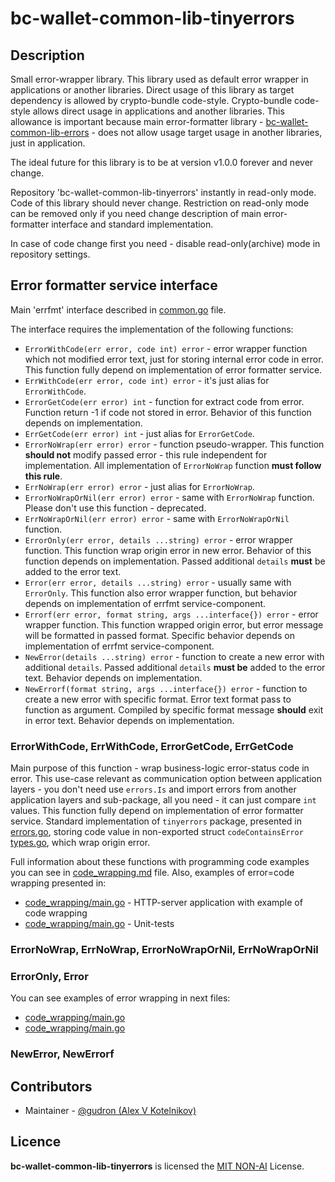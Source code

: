 # bc-wallet-common-lib-tinyerrors

## Description
Small error-wrapper library. This library used as default error wrapper in applications or another libraries. 
Direct usage of this library as target dependency is allowed by crypto-bundle code-style. 
Crypto-bundle code-style allows direct usage in applications and another libraries. This allowance is important because 
main error-formatter library - [bc-wallet-common-lib-errors](https://github.com/crypto-bundle/bc-wallet-common-lib-errors) - 
does not allow usage target usage in another libraries, just in application.  

The ideal future for this library is to be at version v1.0.0 forever and never change.

Repository 'bc-wallet-common-lib-tinyerrors' instantly in read-only mode. Code of this library should never change.
Restriction on read-only mode can be removed only if you need change description of main error-formatter interface 
and standard implementation. 

In case of code change first you need - disable read-only(archive) mode in repository settings.

## Error formatter service interface
Main 'errfmt' interface described in [common.go](/pkg/tinyerrors/common.go) file.

The interface requires the implementation of the following functions:

* `ErrorWithCode(err error, code int) error` - error wrapper function which not modified error text, just for storing internal error code in error. 
This function fully depend on implementation of error formatter service.
* `ErrWithCode(err error, code int) error` - it's just alias for `ErrorWithCode`. 
* `ErrorGetCode(err error) int` - function for extract code from error. Function return -1 if code not stored in error.
Behavior of this function depends on implementation.
* `ErrGetCode(err error) int` - just alias for `ErrorGetCode`.
* `ErrorNoWrap(err error) error` - function pseudo-wrapper. This function **should not** modify passed error - this rule independent for implementation.
All implementation of `ErrorNoWrap` function **must follow this rule**.
* `ErrNoWrap(err error) error` - just alias for `ErrorNoWrap`.
* `ErrorNoWrapOrNil(err error) error` - same with `ErrorNoWrap` function. Please don't use this function - deprecated.
* `ErrNoWrapOrNil(err error) error` - same with `ErrorNoWrapOrNil` function.
* `ErrorOnly(err error, details ...string) error` - error wrapper function. This function wrap origin error in new error.
Behavior of this function depends on implementation. Passed additional `details` **must** be added to the error text.
* `Error(err error, details ...string) error` - usually same with `ErrorOnly`. This function also error wrapper function,
but behavior depends on implementation of errfmt service-component.
* `Errorf(err error, format string, args ...interface{}) error` - error wrapper function. This function wrapped origin error, 
but error message will be formatted in passed format. Specific behavior depends on implementation of errfmt service-component.
* `NewError(details ...string) error` - function to create a new error with additional `details`. 
Passed additional `details` **must be** added to the error text. Behavior depends on implementation.
* `NewErrorf(format string, args ...interface{}) error` - function to create a new error with specific format. 
Error text format pass to function as argument. Compiled by specific format message **should** exit in error text. Behavior depends on implementation.

### ErrorWithCode, ErrWithCode, ErrorGetCode, ErrGetCode
Main purpose of this function - wrap business-logic error-status code in error. This use-case relevant as communication option between application layers -
you don't need use `errors.Is` and import errors from another application layers and sub-package, all you need - it can just compare `int` values. 
This function fully depend on implementation of error formatter service. Standard implementation of `tinyerrors` package, presented in [errors.go](/pkg/tinyerrors/errors.go),
storing code value in non-exported struct `codeContainsError` [types.go](/pkg/tinyerrors/types.go), which wrap origin error.

Full information about these functions with programming code examples you can see in [code_wrapping.md](/docs/code_wrapping.md) file.
Also, examples of error=code wrapping presented in:
* [code_wrapping/main.go](/examples/code_wrapping/main.go) - HTTP-server application with example of code wrapping
* [code_wrapping/main.go](/pkg/tinyerrors/errors_test.go) - Unit-tests

### ErrorNoWrap, ErrNoWrap, ErrorNoWrapOrNil, ErrNoWrapOrNil

### ErrorOnly, Error
You can see examples of error wrapping in next files:
* [code_wrapping/main.go](/examples/code_wrapping/main.go)
* [code_wrapping/main.go](/pkg/tinyerrors/errors_test.go)

### NewError, NewErrorf

## Contributors

* Maintainer - [@gudron (Alex V Kotelnikov)](https://github.com/gudron)

## Licence

**bc-wallet-common-lib-tinyerrors** is licensed the [MIT NON-AI](./LICENSE) License.